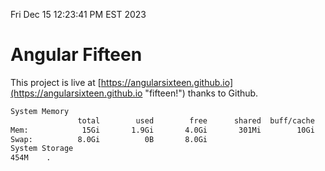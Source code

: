 Fri Dec 15 12:23:41 PM EST 2023

# Angular Fifteen


This project is live at [https://angularsixteen.github.io](https://angularsixteen.github.io "fifteen!") thanks to Github.

```bash
System Memory
               total        used        free      shared  buff/cache   available
Mem:            15Gi       1.9Gi       4.0Gi       301Mi        10Gi        13Gi
Swap:          8.0Gi          0B       8.0Gi
System Storage
454M	.
```
```bash
